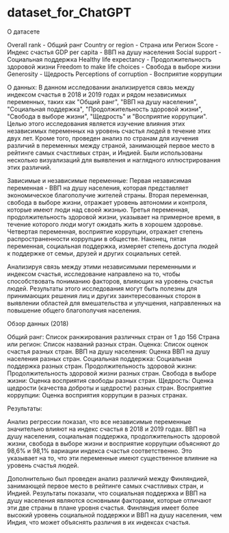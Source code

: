 # dataset_for_ChatGPT

О датасете

Overall rank - Общий ранг
Country or region - Страна или Регион
Score - Индекс счастья
GDP per capita - ВВП на душу населения
Social support - Социальная поддержка
Healthy life expectancy - Продолжительность здоровой жизни
Freedom to make life choices - Свобода в выборе жизни
Generosity - Щедрость
Perceptions of corruption - Восприятие коррупции

О данных: В данном исследовании анализируется связь между индексом счастья в 2018 и 2019 годах и рядом независимых переменных, таких как "Общий ранг", "ВВП на душу населения", "Социальная поддержка", "Продолжительность здоровой жизни", "Свобода в выборе жизни", "Щедрость" и "Восприятие коррупции". Целью этого исследования является изучение влияния этих независимых переменных на уровень счастья людей в течение этих двух лет. Кроме того, проведен анализ по странам для изучения различий в переменных между страной, занимающей первое место в рейтинге самых счастливых стран, и Индией. Были использованы несколько визуализаций для выявления и наглядного иллюстрирования этих различий.

Зависимые и независимые переменные: Первая независимая переменная - ВВП на душу населения, которая представляет экономическое благополучие жителей страны. Вторая переменная, свобода в выборе жизни, отражает уровень автономии и контроля, которые имеют люди над своей жизнью. Третья переменная, продолжительность здоровой жизни, указывает на примерное время, в течение которого люди могут ожидать жить в хорошем здоровье. Четвертая переменная, восприятие коррупции, отражает степень распространенности коррупции в обществе. Наконец, пятая переменная, социальная поддержка, измеряет степень доступа людей к поддержке от семьи, друзей и других социальных сетей.

Анализируя связь между этими независимыми переменными и индексом счастья, исследование направлено на то, чтобы способствовать пониманию факторов, влияющих на уровень счастья людей. Результаты этого исследования могут быть полезны для принимающих решения лиц и других заинтересованных сторон в выявлении областей для вмешательства и улучшения, направленных на повышение общего благополучия населения.

Обзор данных (2018)

Общий ранг: Список ранжирования различных стран от 1 до 156
Страна или регион: Список названий разных стран.
Оценка: Список оценок счастья разных стран.
ВВП на душу населения: Оценка ВВП на душу населения разных стран.
Социальная поддержка: Социальная поддержка разных стран.
Продолжительность здоровой жизни: Продолжительность здоровой жизни разных стран.
Свобода в выборе жизни: Оценка восприятия свободы разных стран.
Щедрость: Оценка щедрости (качества доброты и щедрости) разных стран.
Восприятие коррупции: Оценка восприятия коррупции в разных странах.

Результаты:

Анализ регрессии показал, что все независимые переменные значительно влияют на индекс счастья в 2018 и 2019 годах. ВВП на душу населения, социальная поддержка, продолжительность здоровой жизни, свобода в выборе жизни и восприятие коррупции объясняют до 98,6% и 98,1% вариации индекса счастья соответственно. Это указывает на то, что эти переменные имеют существенное влияние на уровень счастья людей.

Дополнительно был проведен анализ различий между Финляндией, занимающей первое место в рейтинге самых счастливых стран, и Индией. Результаты показали, что социальная поддержка и ВВП на душу населения являются основными факторами, которые отличают эти две страны в плане уровня счастья. Финляндия имеет более высокий уровень социальной поддержки и ВВП на душу населения, чем Индия, что может объяснять различия в их индексах счастья.

